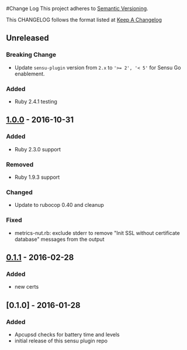 #Change Log
This project adheres to [Semantic Versioning](http://semver.org/).

This CHANGELOG follows the format listed at [Keep A Changelog](http://keepachangelog.com/)

## Unreleased
### Breaking Change
- Update `sensu-plugin` version from `2.x` to `'>= 2', '< 5'` for Sensu Go enablement.

### Added
- Ruby 2.4.1 testing

## [1.0.0] - 2016-10-31
### Added
- Ruby 2.3.0 support

### Removed
- Ruby 1.9.3 support

### Changed
- Update to rubocop 0.40 and cleanup

### Fixed
- metrics-nut.rb: exclude stderr to remove "Init SSL without certificate database" messages from the output

## [0.1.1] - 2016-02-28
### Added
- new certs

## [0.1.0] - 2016-01-28
### Added
- Apcupsd checks for battery time and levels
- initial release of this sensu plugin repo

[Unreleased]: https://github.com/sensu-plugins/sensu-plugins-ups/compare/1.0.0...HEAD
[1.0.0]: https://github.com/sensu-plugins/sensu-plugins-ups/compare/0.1.1...1.0.0
[0.1.1]: https://github.com/sensu-plugins/sensu-plugins-ups/compare/0.1.1...0.1.1
